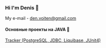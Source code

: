 ### Hi I'm Denis 👋

My e-mail - den.voiten@gmail.com


#### Основные проекты на JAVA :open_file_folder:
[Tracker (PostgreSQL, JDBC, Liquibase, JUnit4)](https://github.com/denvoiten/tracker)
